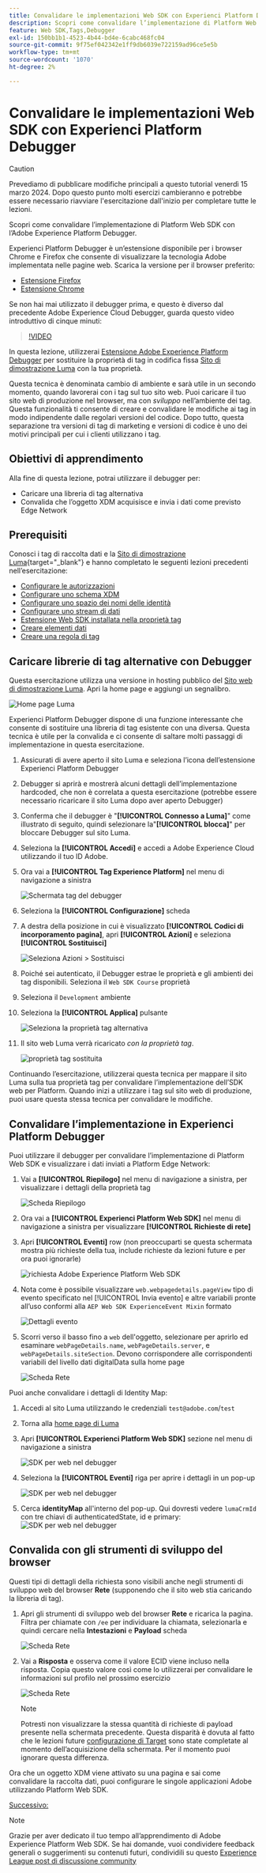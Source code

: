 ```yaml
---
title: Convalidare le implementazioni Web SDK con Experienci Platform Debugger
description: Scopri come convalidare l’implementazione di Platform Web SDK con l’Adobe Experience Platform Debugger. Questa lezione fa parte dell’esercitazione Implementare Adobe Experience Cloud con Web SDK.
feature: Web SDK,Tags,Debugger
exl-id: 150bb1b1-4523-4b44-bd4e-6cabc468fc04
source-git-commit: 9f75ef042342e1ff9db6039e722159ad96ce5e5b
workflow-type: tm+mt
source-wordcount: '1070'
ht-degree: 2%

---
```


# Convalidare le implementazioni Web SDK con Experienci Platform Debugger


>[!CAUTION]
>
>Prevediamo di pubblicare modifiche principali a questo tutorial venerdì 15 marzo 2024. Dopo questo punto molti esercizi cambieranno e potrebbe essere necessario riavviare l&#39;esercitazione dall&#39;inizio per completare tutte le lezioni.

Scopri come convalidare l’implementazione di Platform Web SDK con l’Adobe Experience Platform Debugger.

Experienci Platform Debugger è un’estensione disponibile per i browser Chrome e Firefox che consente di visualizzare la tecnologia Adobe implementata nelle pagine web. Scarica la versione per il browser preferito:

* [Estensione Firefox](https://addons.mozilla.org/it/firefox/addon/adobe-experience-platform-dbg/)
* [Estensione Chrome](https://chrome.google.com/webstore/detail/adobe-experience-platform/bfnnokhpnncpkdmbokanobigaccjkpob)

Se non hai mai utilizzato il debugger prima, e questo è diverso dal precedente Adobe Experience Cloud Debugger, guarda questo video introduttivo di cinque minuti:

>[!VIDEO](https://video.tv.adobe.com/v/32156?learn=on)

In questa lezione, utilizzerai [Estensione Adobe Experience Platform Debugger](https://chromewebstore.google.com/detail/adobe-experience-platform/bfnnokhpnncpkdmbokanobigaccjkpob) per sostituire la proprietà di tag in codifica fissa [Sito di dimostrazione Luma](https://luma.enablementadobe.com/content/luma/us/en.html) con la tua proprietà.

Questa tecnica è denominata cambio di ambiente e sarà utile in un secondo momento, quando lavorerai con i tag sul tuo sito web. Puoi caricare il tuo sito web di produzione nel browser, ma con *sviluppo* nell’ambiente dei tag. Questa funzionalità ti consente di creare e convalidare le modifiche ai tag in modo indipendente dalle regolari versioni del codice. Dopo tutto, questa separazione tra versioni di tag di marketing e versioni di codice è uno dei motivi principali per cui i clienti utilizzano i tag.

## Obiettivi di apprendimento

Alla fine di questa lezione, potrai utilizzare il debugger per:

* Caricare una libreria di tag alternativa
* Convalida che l’oggetto XDM acquisisce e invia i dati come previsto Edge Network

## Prerequisiti

Conosci i tag di raccolta dati e la [Sito di dimostrazione Luma](https://luma.enablementadobe.com/content/luma/us/en.html){target="_blank"} e hanno completato le seguenti lezioni precedenti nell’esercitazione:

* [Configurare le autorizzazioni](configure-permissions.md)
* [Configurare uno schema XDM](configure-schemas.md)
* [Configurare uno spazio dei nomi delle identità](configure-identities.md)
* [Configurare uno stream di dati](configure-datastream.md)
* [Estensione Web SDK installata nella proprietà tag](install-web-sdk.md)
* [Creare elementi dati](create-data-elements.md)
* [Creare una regola di tag](create-tag-rule.md)


## Caricare librerie di tag alternative con Debugger

Questa esercitazione utilizza una versione in hosting pubblico del [Sito web di dimostrazione Luma](https://luma.enablementadobe.com/content/luma/us/en.html). Apri la home page e aggiungi un segnalibro.

![Home page Luma](assets/validate-luma-site.png)

Experienci Platform Debugger dispone di una funzione interessante che consente di sostituire una libreria di tag esistente con una diversa. Questa tecnica è utile per la convalida e ci consente di saltare molti passaggi di implementazione in questa esercitazione.

1. Assicurati di avere aperto il sito Luma e seleziona l’icona dell’estensione Experienci Platform Debugger
1. Debugger si aprirà e mostrerà alcuni dettagli dell’implementazione hardcoded, che non è correlata a questa esercitazione (potrebbe essere necessario ricaricare il sito Luma dopo aver aperto Debugger)
1. Conferma che il debugger è &quot;**[!UICONTROL Connesso a Luma]**&quot; come illustrato di seguito, quindi selezionare la&quot;**[!UICONTROL blocca]**&quot; per bloccare Debugger sul sito Luma.
1. Seleziona la **[!UICONTROL Accedi]** e accedi a Adobe Experience Cloud utilizzando il tuo ID Adobe.
1. Ora vai a **[!UICONTROL Tag Experience Platform]** nel menu di navigazione a sinistra

   ![Schermata tag del debugger](assets/validate-launch-screen.png)

1. Seleziona la **[!UICONTROL Configurazione]** scheda
1. A destra della posizione in cui è visualizzato **[!UICONTROL Codici di incorporamento pagina]**, apri **[!UICONTROL Azioni]** e seleziona **[!UICONTROL Sostituisci]**

   ![Seleziona Azioni > Sostituisci](assets/validate-switch-environment.png)

1. Poiché sei autenticato, il Debugger estrae le proprietà e gli ambienti dei tag disponibili. Seleziona il `Web SDK Course` proprietà
1. Seleziona il `Development` ambiente
1. Seleziona la **[!UICONTROL Applica]** pulsante

   ![Seleziona la proprietà tag alternativa](assets/validate-switch-selection.png)

1. Il sito web Luma verrà ricaricato _con la proprietà tag_.

   ![proprietà tag sostituita](assets/validate-switch-success.png)

Continuando l’esercitazione, utilizzerai questa tecnica per mappare il sito Luma sulla tua proprietà tag per convalidare l’implementazione dell’SDK web per Platform. Quando inizi a utilizzare i tag sul sito web di produzione, puoi usare questa stessa tecnica per convalidare le modifiche.

## Convalidare l’implementazione in Experienci Platform Debugger

Puoi utilizzare il debugger per convalidare l’implementazione di Platform Web SDK e visualizzare i dati inviati a Platform Edge Network:

1. Vai a **[!UICONTROL Riepilogo]** nel menu di navigazione a sinistra, per visualizzare i dettagli della proprietà tag

   ![Scheda Riepilogo](assets/validate-summary.png)

1. Ora vai a **[!UICONTROL Experienci Platform Web SDK]** nel menu di navigazione a sinistra per visualizzare **[!UICONTROL Richieste di rete]**
1. Apri **[!UICONTROL Eventi]** row (non preoccuparti se questa schermata mostra più richieste della tua, include richieste da lezioni future e per ora puoi ignorarle)

   ![richiesta Adobe Experience Platform Web SDK](assets/validate-aep-screen.png)

1. Nota come è possibile visualizzare `web.webpagedetails.pageView` tipo di evento specificato nel [!UICONTROL Invia evento] e altre variabili pronte all’uso conformi alla `AEP Web SDK ExperienceEvent Mixin` formato

   ![Dettagli evento](assets/validate-event-pageViews.png)

1. Scorri verso il basso fino a `web` dell&#39;oggetto, selezionare per aprirlo ed esaminare `webPageDetails.name`, `webPageDetails.server`, e `webPageDetails.siteSection`. Devono corrispondere alle corrispondenti variabili del livello dati digitalData sulla home page

   ![Scheda Rete](assets/validate-xdm-content.png)

Puoi anche convalidare i dettagli di Identity Map:

1. Accedi al sito Luma utilizzando le credenziali `test@adobe.com`/`test`

1. Torna alla [home page di Luma](https://luma.enablementadobe.com/content/luma/us/en.html)

1. Apri **[!UICONTROL Experienci Platform Web SDK]** sezione nel menu di navigazione a sinistra

   ![SDK per web nel debugger](assets/identity-debugger-websdk-dark.png)

1. Seleziona la **[!UICONTROL Eventi]** riga per aprire i dettagli in un pop-up

   ![SDK per web nel debugger](assets/identity-deugger-websdk-event-dark.png)

1. Cerca **identityMap** all&#39;interno del pop-up. Qui dovresti vedere `lumaCrmId` con tre chiavi di authenticatedState, id e primary:
   ![SDK per web nel debugger](assets/identity-deugger-websdk-event-lumaCrmId-dark.png)


## Convalida con gli strumenti di sviluppo del browser

Questi tipi di dettagli della richiesta sono visibili anche negli strumenti di sviluppo web del browser **Rete** (supponendo che il sito web stia caricando la libreria di tag).

1. Apri gli strumenti di sviluppo web del browser **Rete** e ricarica la pagina. Filtra per chiamate con `/ee` per individuare la chiamata, selezionarla e quindi cercare nella **Intestazioni** e **Payload** scheda

   ![Scheda Rete](assets/validate-dev-console.png)

1. Vai a **Risposta** e osserva come il valore ECID viene incluso nella risposta. Copia questo valore così come lo utilizzerai per convalidare le informazioni sul profilo nel prossimo esercizio

   ![Scheda Rete](assets/validate-dev-console-ecid.png)

   >[!NOTE]
   >
   >    Potresti non visualizzare la stessa quantità di richieste di payload presente nella schermata precedente. Questa disparità è dovuta al fatto che le lezioni future [configurazione di Target](setup-target.md) sono state completate al momento dell’acquisizione della schermata. Per il momento puoi ignorare questa differenza.

Ora che un oggetto XDM viene attivato su una pagina e sai come convalidare la raccolta dati, puoi configurare le singole applicazioni Adobe utilizzando Platform Web SDK.

[Successivo: ](setup-experience-platform.md)

>[!NOTE]
>
>Grazie per aver dedicato il tuo tempo all’apprendimento di Adobe Experience Platform Web SDK. Se hai domande, vuoi condividere feedback generali o suggerimenti su contenuti futuri, condividili su questo [Experience League post di discussione community](https://experienceleaguecommunities.adobe.com/t5/adobe-experience-platform-launch/tutorial-discussion-implement-adobe-experience-cloud-with-web/td-p/444996)
